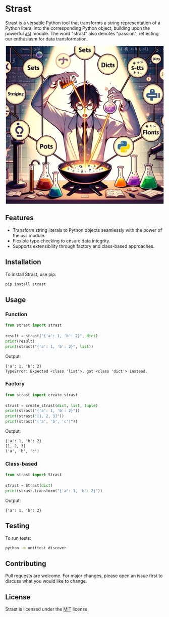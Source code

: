 # Strast

Strast is a versatile Python tool that transforms a string representation of a Python literal into the corresponding Python object, building upon the powerful [ast](https://docs.python.org/3/library/ast.html) module. The word "strast" also denotes "passion", reflecting our enthusiasm for data transformation. 


<div align="center">
<img src="https://github.com/janthmueller/strast/blob/main/assets/strast.png" width=500/>
</div>

## Features
- Transform string literals to Python objects seamlessly with the power of the `ast` module.
- Flexible type checking to ensure data integrity.
- Supports extensibility through factory and class-based approaches.

## Installation
To install Strast, use pip:

```bash
pip install strast
```

## Usage
### Function
```python
from strast import strast

result = strast("{'a': 1, 'b': 2}", dict)
print(result)
print(strast("{'a': 1, 'b': 2}", list))
```
Output:
```
{'a': 1, 'b': 2}
TypeError: Expected <class 'list'>, got <class 'dict'> instead.
```

### Factory
```python
from strast import create_strast

strast = create_strast(dict, list, tuple)
print(strast("{'a': 1, 'b': 2}"))
print(strast("[1, 2, 3]"))
print(strast("('a', 'b', 'c')"))
```
Output:
```
{'a': 1, 'b': 2}
[1, 2, 3]
('a', 'b', 'c')
```

### Class-based
```python
from strast import Strast

strast = Strast(dict)
print(strast.transform("{'a': 1, 'b': 2}"))
```
Output:
```
{'a': 1, 'b': 2}
```

## Testing
To run tests:
```bash
python -m unittest discover
```

## Contributing
Pull requests are welcome. For major changes, please open an issue first to discuss what you would like to change.

## License
Strast is licensed under the [MIT](https://choosealicense.com/licenses/mit/) license.

